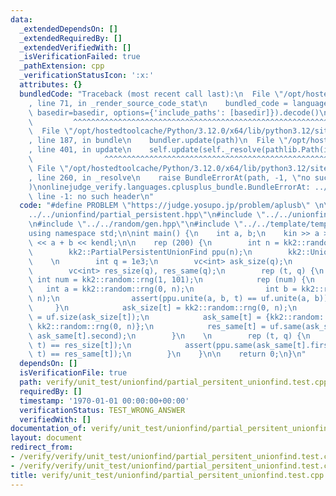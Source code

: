 ```yaml
---
data:
  _extendedDependsOn: []
  _extendedRequiredBy: []
  _extendedVerifiedWith: []
  _isVerificationFailed: true
  _pathExtension: cpp
  _verificationStatusIcon: ':x:'
  attributes: {}
  bundledCode: "Traceback (most recent call last):\n  File \"/opt/hostedtoolcache/Python/3.12.0/x64/lib/python3.12/site-packages/onlinejudge_verify/documentation/build.py\"\
    , line 71, in _render_source_code_stat\n    bundled_code = language.bundle(stat.path,\
    \ basedir=basedir, options={'include_paths': [basedir]}).decode()\n          \
    \         ^^^^^^^^^^^^^^^^^^^^^^^^^^^^^^^^^^^^^^^^^^^^^^^^^^^^^^^^^^^^^^^^^^^^^^^^^^^^^^^^^\n\
    \  File \"/opt/hostedtoolcache/Python/3.12.0/x64/lib/python3.12/site-packages/onlinejudge_verify/languages/cplusplus.py\"\
    , line 187, in bundle\n    bundler.update(path)\n  File \"/opt/hostedtoolcache/Python/3.12.0/x64/lib/python3.12/site-packages/onlinejudge_verify/languages/cplusplus_bundle.py\"\
    , line 401, in update\n    self.update(self._resolve(pathlib.Path(included), included_from=path))\n\
    \                ^^^^^^^^^^^^^^^^^^^^^^^^^^^^^^^^^^^^^^^^^^^^^^^^^^^^^^^^^\n \
    \ File \"/opt/hostedtoolcache/Python/3.12.0/x64/lib/python3.12/site-packages/onlinejudge_verify/languages/cplusplus_bundle.py\"\
    , line 260, in _resolve\n    raise BundleErrorAt(path, -1, \"no such header\"\
    )\nonlinejudge_verify.languages.cplusplus_bundle.BundleErrorAt: ../../unionfind/partial_persistent.hpp:\
    \ line -1: no such header\n"
  code: "#define PROBLEM \"https://judge.yosupo.jp/problem/aplusb\" \n\n#include \"\
    ../../unionfind/partial_persistent.hpp\"\n#include \"../../unionfind/unionfind.hpp\"\
    \n#include \"../../random/gen.hpp\"\n#include \"../../template/template.hpp\"\n\
    using namespace std;\n\nint main() {\n    int a, b;\n    kin >> a >> b;\n    kout\
    \ << a + b << kendl;\n\n    rep (200) {\n        int n = kk2::random::rng(1, 1e4);\n\
    \        kk2::PartialPersistentUnionFind ppu(n);\n        kk2::UnionFind uf(n);\n\
    \    \n        int q = 1e3;\n        vc<int> ask_size(q);\n        vc<pi> ask_same(q);\n\
    \        vc<int> res_size(q), res_same(q);\n        rep (t, q) {\n           \
    \ int num = kk2::random::rng(1, 101);\n            rep (num) {\n             \
    \   int a = kk2::random::rng(0, n);\n                int b = kk2::random::rng(0,\
    \ n);\n                assert(ppu.unite(a, b, t) == uf.unite(a, b));\n       \
    \     }\n            ask_size[t] = kk2::random::rng(0, n);\n            res_size[t]\
    \ = uf.size(ask_size[t]);\n            ask_same[t] = {kk2::random::rng(0, n),\
    \ kk2::random::rng(0, n)};\n            res_same[t] = uf.same(ask_same[t].first,\
    \ ask_same[t].second);\n        }\n    \n        rep (t, q) {\n            assert(ppu.size(ask_size[t],\
    \ t) == res_size[t]);\n            assert(ppu.same(ask_same[t].first, ask_same[t].second,\
    \ t) == res_same[t]);\n        }\n    }\n\n    return 0;\n}\n"
  dependsOn: []
  isVerificationFile: true
  path: verify/unit_test/unionfind/partial_persitent_unionfind.test.cpp
  requiredBy: []
  timestamp: '1970-01-01 00:00:00+00:00'
  verificationStatus: TEST_WRONG_ANSWER
  verifiedWith: []
documentation_of: verify/unit_test/unionfind/partial_persitent_unionfind.test.cpp
layout: document
redirect_from:
- /verify/verify/unit_test/unionfind/partial_persitent_unionfind.test.cpp
- /verify/verify/unit_test/unionfind/partial_persitent_unionfind.test.cpp.html
title: verify/unit_test/unionfind/partial_persitent_unionfind.test.cpp
---
```

